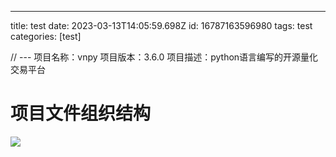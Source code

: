 ---
title: test
date: 2023-03-13T14:05:59.698Z
id: 16787163596980
tags:
	test
categories:
	[test]


// ---
项目名称：vnpy
项目版本：3.6.0
项目描述：python语言编写的开源量化交易平台

# 项目文件组织结构

![](/imgs/test/a.png)